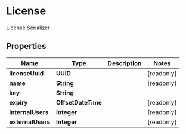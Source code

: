 

# License

License Serializer

## Properties

| Name | Type | Description | Notes |
|------------ | ------------- | ------------- | -------------|
|**licenseUuid** | **UUID** |  |  [readonly] |
|**name** | **String** |  |  [readonly] |
|**key** | **String** |  |  |
|**expiry** | **OffsetDateTime** |  |  [readonly] |
|**internalUsers** | **Integer** |  |  [readonly] |
|**externalUsers** | **Integer** |  |  [readonly] |



